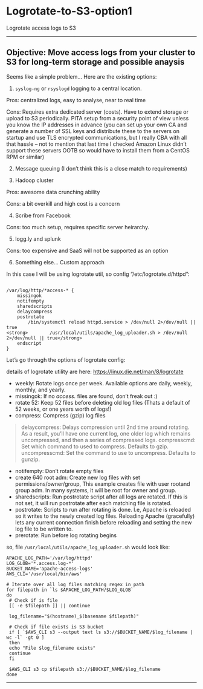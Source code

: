 # Logrotate-to-S3-option1
Logrotate access logs to S3

---
## Objective: Move access logs from your cluster to S3 for long-term storage and possible anaysis

Seems like a simple problem...  Here are the existing options:

1. `syslog-ng` or `rsyslogd` logging to a central location.

Pros: centralized logs, easy to analyse, near to real time

Cons: Requires extra dedicated server (costs). Have to extend storage or upload to S3 periodically. PITA setup from a security point of view unless you know the IP addresses in advance (you can set up your own CA and generate a number of SSL keys and distribute these to the servers on startup and use TLS encrypted communications, but I really CBA with all that hassle – not to mention that last time I checked Amazon Linux didn’t support these servers OOTB so would have to install them from a CentOS RPM or similar)

2. Message queuing
(I don’t think this is a close match to requirements)

3. Hadoop cluster

Pros: awesome data crunching ability

Cons: a bit overkill and high cost is a concern


4. Scribe from Facebook

Cons: too much setup, requires specific server heirarchy.


5. logg.ly and splunk

Cons: too expensive and SaaS will not be supported as an option


6. Something else… Custom approach

In this case I will be using logrotate util, so config “/etc/logrotate.d/httpd”:


```

/var/log/http/*access-* {
    missingok
    notifempty
    sharedscripts
    delaycompress
    postrotate
        /bin/systemctl reload httpd.service > /dev/null 2>/dev/null || true
<strong>        /usr/local/utils/apache_log_uploader.sh > /dev/null 2>/dev/null || true</strong>
    endscript
}

```


Let’s go through the options of logrotate config:

details of logrotate utility are here: https://linux.die.net/man/8/logrotate

- weekly: Rotate logs once per week. Available options are daily, weekly, monthly, and yearly.
- missingok: If no *access.* files are found, don’t freak out :)
- rotate 52: Keep 52 files before deleting old log files (Thats a default of 52 weeks, or one years worth of logs!)
- compress: Compress (gzip) log files

> delaycompress: Delays compression until 2nd time around rotating. As a result, you’ll have one current log, one older log which remains 
> uncompressed, and then a series of compressed logs.
> compresscmd: Set which command to used to compress. Defaults to gzip.
> uncompresscmd: Set the command to use to uncompress. Defaults to gunzip.

- notifempty: Don’t rotate empty files
- create 640 root adm: Create new log files with set permissions/owner/group, This example creates file with user rootand group adm. In many systems, it will be root for owner and group.
- sharedscripts: Run postrotate script after all logs are rotated. If this is not set, it will run postrotate after each matching file is rotated.
- postrotate: Scripts to run after rotating is done. I.e, Apache is reloaded so it writes to the newly created log files. Reloading Apache (gracefully) lets any current connection finish before reloading and setting the new log file to be written to.
- prerotate: Run before log rotating begins


so, file `/usr/local/utils/apache_log_uploader.sh` would look like:

```
APACHE_LOG_PATH='/var/log/httpd'
LOG_GLOB='*.access.log-*'
BUCKET_NAME='apache-access-logs'
AWS_CLI='/usr/local/bin/aws'
 
# Iterate over all log files matching regex in path
for filepath in `ls $APACHE_LOG_PATH/$LOG_GLOB`
do
 # Check if is file
 [[ -e $filepath ]] || continue
 
 log_filename="$(hostname)_$(basename $filepath)"
 
 # Check if file exists is S3 bucket
 if [ `$AWS_CLI s3 --output text ls s3://$BUCKET_NAME/$log_filename | wc -l` -gt 0 ]
 then
 echo "File $log_filename exists"
 continue
 fi
 
 $AWS_CLI s3 cp $filepath s3://$BUCKET_NAME/$log_filename
done

```




---
